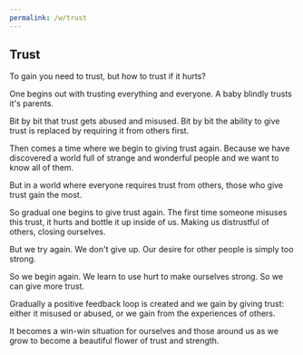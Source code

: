 ```yaml
---
permalink: /w/trust
---
```


## Trust

To gain you need to trust, but how to trust if it hurts?

One begins out with trusting everything and everyone. A baby blindly trusts it's parents.

Bit by bit that trust gets abused and misused. Bit by bit the ability to give trust is replaced by requiring it from others first.

Then comes a time where we begin to giving trust again. Because we have discovered a world full of strange and wonderful people and we want to know all of them.

But in a world where everyone requires trust from others, those who give trust gain the most.

So gradual one begins to give trust again. The first time someone misuses this trust, it hurts and bottle it up inside of us. Making us distrustful of others, closing ourselves.

But we try again. We don't give up. Our desire for other people is simply too strong.

So we begin again. We learn to use hurt to make ourselves strong. So we can give more trust.

Gradually a positive feedback loop is created and we gain by giving trust: either it misused or abused, or we gain from the experiences of others.

It becomes a win-win situation for ourselves and those around us as we grow to become a beautiful flower of trust and strength.
